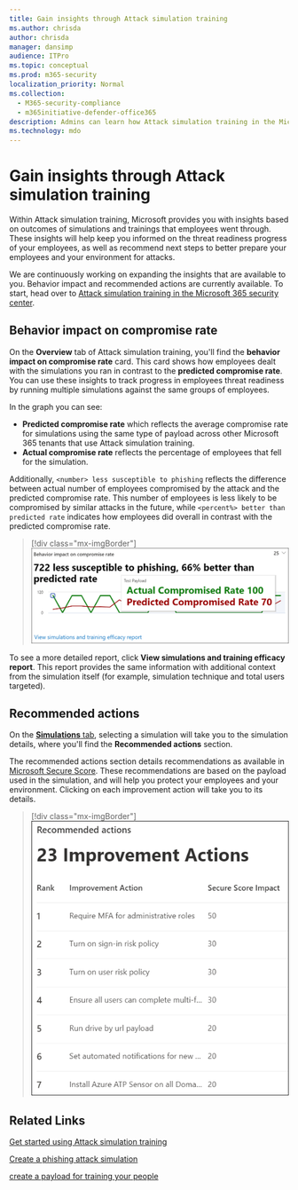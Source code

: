 ```yaml
---
title: Gain insights through Attack simulation training
ms.author: chrisda
author: chrisda
manager: dansimp
audience: ITPro
ms.topic: conceptual
ms.prod: m365-security
localization_priority: Normal
ms.collection: 
  - M365-security-compliance
  - m365initiative-defender-office365
description: Admins can learn how Attack simulation training in the Microsoft 365 security center affects employees and can gain insights from simulation and training outcomes.
ms.technology: mdo
---
```


# Gain insights through Attack simulation training

Within Attack simulation training, Microsoft provides you with insights based on outcomes of simulations and trainings that employees went through. These insights will help keep you informed on the threat readiness progress of your employees, as well as recommend next steps to better prepare your employees and your environment for attacks.

We are continuously working on expanding the insights that are available to you. Behavior impact and recommended actions are currently available. To start, head over to [Attack simulation training in the Microsoft 365 security center](https://security.microsoft.com/attacksimulator?viewid=overview).

## Behavior impact on compromise rate

On the **Overview** tab of Attack simulation training, you'll find the **behavior impact on compromise rate** card. This card shows how employees dealt with the simulations you ran in contrast to the **predicted compromise rate**. You can use these insights to track progress in employees threat readiness by running multiple simulations against the same groups of employees.

In the graph you can see:

- **Predicted compromise rate** which reflects the average compromise rate for simulations using the same type of payload across other Microsoft 365 tenants that use Attack simulation training.
- **Actual compromise rate** reflects the percentage of employees that fell for the simulation.

Additionally, `<number> less susceptible to phishing` reflects the difference between actual number of employees compromised by the attack and the predicted compromise rate. This number of employees is less likely to be compromised by similar attacks in the future, while `<percent%> better than predicted rate` indicates how employees did overall in contrast with the predicted compromise rate.

> [!div class="mx-imgBorder"]
> ![Behavior impact card on Attack simulation training overview](../../media/attack-sim-preview-behavior-impact-card.png)

To see a more detailed report, click **View simulations and training efficacy report**. This report provides the same information with additional context from the simulation itself (for example, simulation technique and total users targeted).

## Recommended actions

On the [**Simulations** tab](https://security.microsoft.com/attacksimulator?viewid=simulations), selecting a simulation will take you to the simulation details, where you'll find the **Recommended actions** section.

The recommended actions section details recommendations as available in [Microsoft Secure Score](../mtp/microsoft-secure-score.md). These recommendations are based on the payload used in the simulation, and will help you protect your employees and your environment. Clicking on each improvement action will take you to its details.

> [!div class="mx-imgBorder"]
> ![Recommendation actions section on Attack simulation training](../../media/attack-sim-preview-recommended-actions.png)

## Related Links

[Get started using Attack simulation training](attack-simulation-training-get-started.md)

[Create a phishing attack simulation](attack-simulation-training.md)

[create a payload for training your people](attack-simulation-training-payloads.md)
